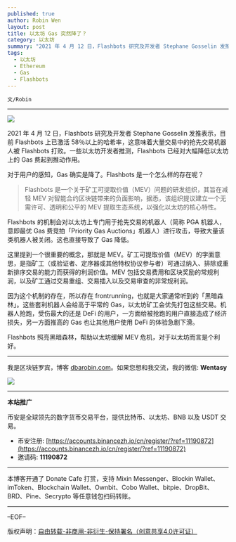 ```yaml
---
published: true
author: Robin Wen
layout: post
title: 以太坊 Gas 突然降了？
category: 以太坊
summary: "2021 年 4 月 12 日，Flashbots 研究及开发者 Stephane Gosselin 发推表示，目前 Flashbots 上已激活 58％以上的哈希率，这意味着大量交易中的抢先交易机器人被 Flashbots 打败。一些以太坊开发者推测，Flashbots 已经对大幅降低以太坊上的 Gas 费起到推动作用。Flashbots 是一个关于矿工可提取价值（MEV）问题的研发组织，其旨在减轻 MEV 对智能合约区块链带来的负面影响，据悉，该组织提议建立一个无需许可、透明和公平的 MEV 提取生态系统，以强化以太坊的核心特性。Flashbots 照亮黑暗森林，帮助以太坊缓解 MEV 危机，对于以太坊而言是个利好。"
tags:
  - 以太坊
  - Ethereum
  - Gas
  - Flashbots
---
```


`文/Robin`

***

![](https://cdn.dbarobin.com/gicfd5g.png)

2021 年 4 月 12 日，Flashbots 研究及开发者 Stephane Gosselin 发推表示，目前 Flashbots 上已激活 58％以上的哈希率，这意味着大量交易中的抢先交易机器人被 Flashbots 打败。一些以太坊开发者推测，Flashbots 已经对大幅降低以太坊上的 Gas 费起到推动作用。

对于用户的感知，Gas 确实是降了。Flashbots 是一个怎么样的存在呢？

> Flashbots 是一个关于矿工可提取价值（MEV）问题的研发组织，其旨在减轻 MEV 对智能合约区块链带来的负面影响，据悉，该组织提议建立一个无需许可、透明和公平的 MEV 提取生态系统，以强化以太坊的核心特性。

Flashbots 的机制会对以太坊上专门用于抢先交易的机器人（简称 PGA 机器人，意即最优 Gas 费竞拍「Priority Gas Auctions」机器人）进行攻击，导致大量该类机器人被关闭。这也直接导致了 Gas 降低。

这里提到一个很重要的概念，那就是 MEV。矿工可提取价值（MEV）的字面意思，是指矿工（或验证者、定序器或其他特权协议参与者）可通过纳入、排除或重新排序交易的能力而获得的利润价值。MEV 包括交易费用和区块奖励的常规利润，以及矿工通过交易重组、交易插入以及交易审查的非常规利润。

因为这个机制的存在，所以存在 frontrunning，也就是大家通常听到的「黑暗森林」。这些套利机器人会给高于平常的 Gas，以太坊矿工会优先打包这些交易。机器人抢跑，受伤最大的还是 DeFi 的用户，一方面给被抢跑的用户直接造成了经济损失，另一方面推高的 Gas 也让其他用户使用 DeFi 的体验急剧下滑。

Flashbots 照亮黑暗森林，帮助以太坊缓解 MEV 危机，对于以太坊而言是个利好。

***

我是区块链罗宾，博客 [dbarobin.com](https://dbarobin.com/)。如果您想和我交流，我的微信: **Wentasy**

![](https://cdn.dbarobin.com/v4yywe2.png)

***

**本站推广**

币安是全球领先的数字货币交易平台，提供比特币、以太坊、BNB 以及 USDT 交易。

* 币安注册: [https://accounts.binancezh.io/cn/register/?ref=11190872](https://accounts.binancezh.io/cn/register/?ref=11190872)
* 邀请码: **11190872**

***

本博客开通了 Donate Cafe 打赏，支持 Mixin Messenger、Blockin Wallet、imToken、Blockchain Wallet、Ownbit、Cobo Wallet、bitpie、DropBit、BRD、Pine、Secrypto 等任意钱包扫码转账。

<center>
    <div class="--donate-button"
         data-button-id="f8b9df0d-af9a-460d-8258-d3f435445075"
    ></div>
</center>

***

–EOF–

版权声明：[自由转载-非商用-非衍生-保持署名（创意共享4.0许可证）](http://creativecommons.org/licenses/by-nc-nd/4.0/deed.zh)